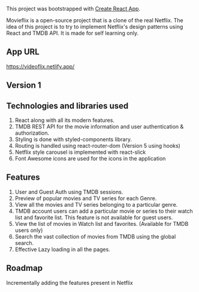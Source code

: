 This project was bootstrapped with [Create React App](https://github.com/facebook/create-react-app).

Movieflix is a open-source project that is a clone of the real Netflix. The idea of this project is to try to implement Netflix's design patterns using React and TMDB API. It is made for self learning only.

## App URL
https://videoflix.netlify.app/

## Version 1

## Technologies and libraries used

1. React along with all its modern features.
2. TMDB REST API for the movie information and user authentication & authorization.
3. Styling is done with styled-components library.
4. Routing is handled using react-router-dom (Version 5 using hooks)
5. Netflix style carousel is implemented with react-slick
6. Font Awesome icons are used for the icons in the application



## Features

1. User and Guest Auth using TMDB sessions.
2. Preview of popular movies and TV series for each Genre.
3. View all the movies and TV series belonging to a particular genre.
4. TMDB account users can add a particular movie or series to their watch list and favorite list. This feature is not available for guest users.
5. View the list of movies in Watch list and favorites. (Available for TMDB users only)
6. Search the vast collection of movies from TMDB using the global search. 
7. Effective Lazy loading in all the pages.



## Roadmap

Incrementally adding the features present in Netflix


